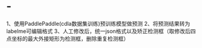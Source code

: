 # -
1、使用PaddlePaddle(cdla数据集训练)预训练模型做预测
2、将预测结果转为labelme可编辑格式
3、人工修改后，统一json格式以及矫正检测框（取修改后四点坐标的最大外接矩形为检测框，删除重复检测框）
